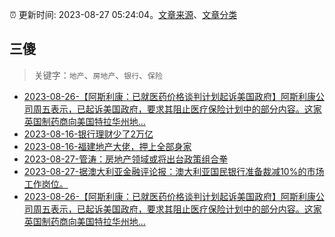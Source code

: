 :alarm_clock: 更新时间: 2023-08-27 05:24:04。[文章来源](/README.md)、[文章分类](/TAGS.md)

## 三傻


> 关键字：`地产`、`房地产`、`银行`、`保险`



- [2023-08-26-【阿斯利康：已就医药价格谈判计划起诉美国政府】阿斯利康公司周五表示，已起诉美国政府，要求其阻止医疗保险计划中的部分内容。这家英国制药商向美国特拉华州地...](https://www.fx678.com/C/20230826/202308261844041123.html) 
- [2023-08-16-银行理财少了2万亿](https://www.aicaijing.com.cn/article/18565) 
- [2023-08-16-福建地产大佬，押上全部身家](https://www.aicaijing.com.cn/article/18567) 
- [2023-08-27-管涛：房地产领域或将出台政策组合拳](https://api3.cls.cn/share/article/1445221?os=web&sv=7.7.5&app=CailianpressWeb) 
- [2023-08-27-据澳大利亚金融评论报：澳大利亚国民银行准备裁减10%的市场工作岗位。](https://www.fx678.com/C/20230827/202308270951321127.html) 
- [2023-08-26-【阿斯利康：已就医药价格谈判计划起诉美国政府】阿斯利康公司周五表示，已起诉美国政府，要求其阻止医疗保险计划中的部分内容。这家英国制药商向美国特拉华州地...](https://www.fx678.com/C/20230826/202308261844041123.html) 
